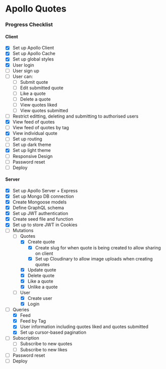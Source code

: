 # Apollo Quotes

### Progress Checklist

#### Client

- [x] Set up Apollo Client
- [x] Set up Apollo Cache
- [x] Set up global styles
- [x] User login
- [ ] User sign up
- [ ] User can:
  - [ ] Submit quote
  - [ ] Edit submitted quote
  - [ ] Like a quote
  - [ ] Delete a quote
  - [ ] View quotes liked
  - [ ] View quotes submitted
- [ ] Restrict editting, deleting and submitting to authorised users
- [x] View feed of quotes
- [ ] View feed of quotes by tag
- [x] View individual quote
- [ ] Set up routing
- [ ] Set up dark theme
- [x] Set up light theme
- [ ] Responsive Design
- [ ] Password reset
- [ ] Deploy

#### Server

- [x] Set up Apollo Server + Express
- [x] Set up Mongo DB connection
- [x] Create Mongoose models
- [x] Define GraphQL schema
- [x] Set up JWT authentication
- [x] Create seed file and function
- [x] Set up to store JWT in Cookies
- [ ] Mutations
  - [ ] Quotes
    - [x] Create quote
      - [x] Create slug for when quote is being created to allow sharing on client
      - [x] Set up Cloudinary to allow image uploads when creating quotes
    - [x] Update quote
    - [x] Delete quote
    - [x] Like a quote
    - [x] Unlike a quote
  - [ ] User
    - [x] Create user
    - [x] Login
- [ ] Queries
  - [x] Feed
  - [x] Feed by Tag
  - [x] User information including quotes liked and quotes submitted
  - [x] Set up cursor-based pagination
- [ ] Subscription
  - [ ] Subscribe to new quotes
  - [ ] Subscribe to new likes
- [ ] Password reset
- [ ] Deploy
